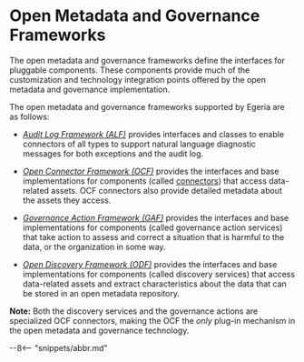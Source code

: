 <!-- SPDX-License-Identifier: CC-BY-4.0 -->
<!-- Copyright Contributors to the ODPi Egeria project. -->

  
# Open Metadata and Governance Frameworks

The open metadata and governance frameworks define the interfaces for pluggable components.  These
components provide much of the customization and technology integration points offered by the open metadata and governance
implementation.  

The open metadata and governance frameworks supported by Egeria are as follows:
  
* *[Audit Log Framework (ALF)](/frameworks/alf/overview)* provides interfaces and classes to
enable connectors of all types to support natural language diagnostic messages for both
exceptions and the audit log.

* *[Open Connector Framework (OCF)](/frameworks/ocf/overview)* provides the interfaces and base implementations for components
(called [connectors](/concepts/connector)) that access data-related assets.
OCF connectors also provide detailed metadata about the assets they access.

* *[Governance Action Framework (GAF)](/frameworks/gaf/overview)* provides the interfaces and base implementations for components
(called governance action services) that take action to assess and correct a situation that is harmful to the data,
or the organization in some way.

* *[Open Discovery Framework (ODF)](/frameworks/odf/overview)* provides the interfaces and base implementations for components
(called discovery services) that access data-related assets and extract characteristics 
about the data that can be stored in an open metadata repository.

**Note:** Both the discovery services and the governance actions are specialized OCF connectors, making the OCF the *only* plug-in mechanism in the open metadata and governance technology.

--8<-- "snippets/abbr.md"
